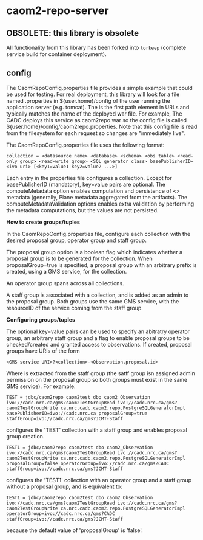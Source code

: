 # caom2-repo-server

## OBSOLETE: this library is obsolete
All functionality from this library has been forked into `torkeep` (complete service build for container deployment).

## config

The CaomRepoConfig.properties file provides a simple example that could be used for testing. For real deployment, this library will look for a file named <service name>.properties in ${user.home}/config of the user running the application server (e.g. tomcat). The <service name> is the first path element in URLs and typically matches the name of the deployed war file. For example, The CADC deploys this service as caom2repo.war so the config file is called ${user.home}/config/caom2repo.properties. Note that this config file is read from the filesystem for each request so changes are "immediately live".

The CaomRepoConfig.properties file uses the following format:

```
collection = <datasource name> <database> <schema> <obs table> <read-only group> <read-write group> <SQL generator class> basePublisherID=<ivo uri> [<key1=value1 key2=value2 ...>]
```

Each entry in the properties file configures a collection. Except for basePublisherID (mandatory), key=value pairs are optional. The computeMetadata option enables computation and persistence of <<computed>> metadata (generally, Plane metadata aggregated from the artifacts). The computeMetadataValidation options enables extra validation by performing the metadata computations, but the values are not persisted.


**How to create groups/tuples**

In the CaomRepoConfig.properties file, configure each collection with the desired proposal group, operator group and staff group.

The proposal group option is a boolean flag which indicates whether a proposal group is to be generated for the collection. When proposalGroup=true is specified, a proposal group with an arbitrary prefix is created, using a GMS service, for the collection. 

An operator group spans across all collections. 

A staff group is associated with a collection, and is added as an admin to the proposal group. Both groups use the same GMS service, with the resourceID of the service coming from the staff group.

**Configuring groups/tuples**

The optional key=value pairs can be used to specify an abitratry operator group, an arbitrary staff group and a flag to enable proposal groups to be checked/created and granted access to observations. If created, proposal groups have URIs of the form 

```
<GMS service URI>?<collection>-<Observation.proposal.id>
```

Where <GMS service URI> is extracted from the staff group (the satff group isn assigned admin permission on the proposal group so both groups must exist in the same GMS service). For example:

```
TEST = jdbc/caom2repo caom2test dbo caom2_Observation ivo://cadc.nrc.ca/gms?caom2TestGroupRead ivo://cadc.nrc.ca/gms?caom2TestGroupWrite ca.nrc.cadc.caom2.repo.PostgreSQLGeneratorImpl basePublisherID=ivo://cadc.nrc.ca proposalGroup=true staffGroup=ivo://cadc.nrc.ca/gms?JCMT-Staff
```

configures the 'TEST' collection with a staff group and enables proposal group creation.

```
TEST1 = jdbc/caom2repo caom2test dbo caom2_Observation ivo://cadc.nrc.ca/gms?caom2TestGroupRead ivo://cadc.nrc.ca/gms?caom2TestGroupWrite ca.nrc.cadc.caom2.repo.PostgreSQLGeneratorImpl proposalGroup=false operatorGroup=ivo://cadc.nrc.ca/gms?CADC staffGroup=ivo://cadc.nrc.ca/gms?JCMT-Staff
```

configures the 'TEST1' collection with an operator group and a staff group without a proposal group, and is equivalent to:

```
TEST1 = jdbc/caom2repo caom2test dbo caom2_Observation ivo://cadc.nrc.ca/gms?caom2TestGroupRead ivo://cadc.nrc.ca/gms?caom2TestGroupWrite ca.nrc.cadc.caom2.repo.PostgreSQLGeneratorImpl operatorGroup=ivo://cadc.nrc.ca/gms?CADC staffGroup=ivo://cadc.nrc.ca/gms?JCMT-Staff 
```

because the default value of 'proposalGroup' is 'false'.
